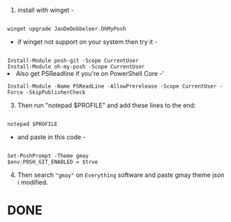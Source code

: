 1. install with winget -
<code>
winget upgrade JanDeDobbeleer.OhMyPosh
</code>

- if winget not support on your system then try it -
<code>
Install-Module posh-git -Scope CurrentUser
Install-Module oh-my-posh -Scope CurrentUser
</code


2. Also get PSReadline if you're on PowerShell Core -'
  
<code>
Install-Module -Name PSReadLine -AllowPrerelease -Scope CurrentUser -Force -SkipPublisherCheck
</code>


3. Then run "notepad $PROFILE" and add these lines to the end:
<code>
notepad $PROFILE
</code>

- and paste in this code -
<code>
Set-PoshPrompt -Theme gmay
$env:POSH_GIT_ENABLED = $true
</code>

4. Then search <code>"gmay"</code> on <code>Everything</code> software and paste gmay theme json i modified.

# DONE




